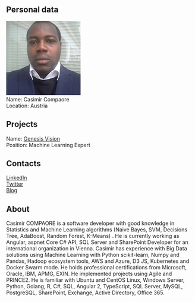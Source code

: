 ## Personal data
![casimir compaore photo](photo/casimir_compaore.jpeg)  
Name:   Casimir Compaore  
Location: Austria  
## Projects 
Name: [Genesis Vision](../projects/genesis_vision.md)  
Position: Machine Learning Expert   
## Contacts
[LinkedIn](https://www.linkedin.com/in/casimircompaore/)        
[Twitter](https://twitter.com/casiseba)  
[Blog](http://casimircompaore.blogspot.com/)
## About
Casimir COMPAORE is a software developer with good knowledge in Statistics and Machine Learning algorithms (Naive Bayes, SVM, Decisions Tree, AdaBoost, Random Forest, K-Means) . He is currently working as Angular, aspnet Core C# API, SQL Server and SharePoint Developer for an international organization in Vienna.
Casimir has experience with Big Data solutions using Machine Learning with Python scikit-learn, Numpy and Pandas, Hadoop ecosystem tools, AWS and Azure, D3 JS, Kubernetes and Docker Swarm mode.
He holds professional certifications from Microsoft, Oracle, IBM, APMG, EXIN. He implemented projects using Agile and PRINCE2. He is familiar with Ubuntu and CentOS Linux, Windows Server, Python, Golang, R, C#, SQL, Angular 2, TypeScript, SQL Server, MySQL, PostgreSQL, SharePoint, Exchange, Active Directory, Office 365.
